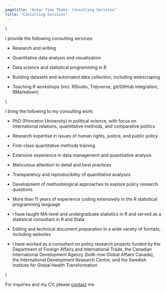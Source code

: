 ```yaml
---
pagetitle: "Oskar Timo Thoms: Consulting Services"
title: "Consulting Services"
---
```


\  

I provide the following consulting services:

* Research and writing

* Quantitative data analysis and visualization 

* Data science and statistical programming in R

* Building datasets and automated data collection, including webscraping

* Teaching R workshops (incl. RStudio, Tidyverse, git/GitHub integration, RMarkdown)

\  

I bring the following to my consulting work:

* PhD (Princeton University) in political science, with focus on international relations, quantitative methods, and comparative politics

* Research expertise in issues of human rights, justice, and public policy

* First-class quantitative methods training

* Extensive experience in data management and quantitative analysis

* Meticulous attention to detail and best practices

* Transparency and reproducibility of quantitative analyses 

* Development of methodological approaches to explore policy research questions

* More than 11 years of experience coding extensively in the R statistical programming language

* I have taught MA-level and undergraduate statistics in R and served as a statistical consultant in R and Stata

* Editing and technical document preparation in a wide variety of formats, including websites

* I have worked as a consultant on policy research projects funded by the Department of Foreign Affairs and International Trade, the Canadian International Development Agency (both now Global Affairs Canada), the International Development Research Centre, and the Swedish Institute for Global Health Transformation

\  

For inquiries and my CV, please [contact](contact.html) me.
